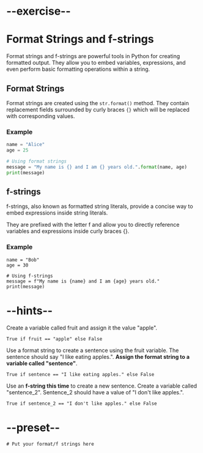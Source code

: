 # --exercise--

# Format Strings and f-strings

Format strings and f-strings are powerful tools in Python for creating formatted output. They allow you to embed variables, expressions, and even perform basic formatting operations within a string.

## Format Strings

Format strings are created using the `str.format()` method. They contain replacement fields surrounded by curly braces `{}` which will be replaced with corresponding values.

### Example

```python
name = "Alice"
age = 25

# Using format strings
message = "My name is {} and I am {} years old.".format(name, age)
print(message)
```

## f-strings

f-strings, also known as formatted string literals, provide a concise way to embed expressions inside string literals. 

They are prefixed with the letter f and allow you to directly reference variables and expressions inside curly braces {}.

### Example

```
name = "Bob"
age = 30

# Using f-strings
message = f"My name is {name} and I am {age} years old."
print(message)
```

# --hints--

Create a variable called fruit and assign it the value "apple".

```
True if fruit == "apple" else False
```

Use a format string to create a sentence using the fruit variable. The sentence should say "I like eating apples.". **Assign the format string to a variable called "sentence"**.

```
True if sentence == "I like eating apples." else False
```

Use an **f-string this time** to create a new sentence. Create a variable called "sentence_2". Sentence_2 should have a value of "I don't like apples.". 

```
True if sentence_2 == "I don't like apples." else False
```

# --preset--

```
# Put your format/f strings here
```

